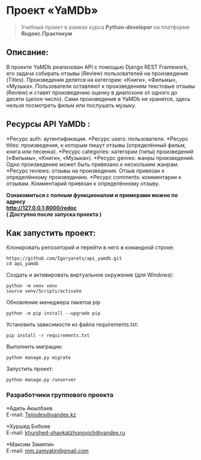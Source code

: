 # Проект «YaMDb»

>Учебный проект в рамках курса __Python-developer__ на платформе __Яндекс.Практикум__

## Описание:

В проекте YaMDb реализован API с помощью Django REST Framework, его задача собирать отзывы (Review) пользователей на произведения (Titles). Произведения делятся на категории: «Книги», «Фильмы», «Музыка».
Пользователи оставляют к произведениям текстовые отзывы (Review) и ставят произведению оценку в диапозоне от одного до десяти (целое число).
Сами произведения в YaMDb не хранятся, здесь нельзя посмотреть фильм или послушать музыку.

## Ресурсы API  __YaMDb__ :
*Ресурс auth: аутентификация.
*Ресурс users: пользователи.
*Ресурс titles: произведения, к которым пишут отзывы (определённый фильм, книга или песенка).
*Ресурс categories: категории (типы) произведений («Фильмы», «Книги», «Музыка»).
*Ресурс genres: жанры произведений. Одно произведение может быть привязано к нескольким жанрам.
*Ресурс reviews: отзывы на произведения. Отзыв привязан к определённому произведению.
*Ресурс comments: комментарии к отзывам. Комментарий привязан к определённому отзыву.

__Ознакомиться с полным функционалом и примерами можно по адресу__   
__http://127.0.0.1:8000/redoc__  
__( Доступно после запуска проекта )__

## Как запустить проект:

Клонировать репозиторий и перейти в него в командной строке:

```
https://github.com/Igoryarets/api_yamdb.git
cd api_yamdb
```

Cоздать и активировать виртуальное окружение (для Windows):

```
python -m venv venv
source venv/Scripts/activate
```

Обновление менеджера пакетов pip

```
python -m pip install --upgrade pip
```

Установить зависимости из файла requirements.txt:

```
pip install -r requirements.txt
```

Выполнить миграции:

```
python manage.py migrate
```

Запустить проект:

```
python manage.py runserver
``` 



### Разработчики группового проекта

*Адиль Акылбаев  
E-mail: [Teijodes@yandex.kz](mailto:Teijodes@yandex.kz)

*Хуршед Бобоев  
E-mail: [khurshed-shavkatzhonovich@yandex.ru](mailto:khurshed-shavkatzhonovich@yandex.ru)

*Максим Замятин  
E-mail: [mm.zamyatin@gmail.com](mailto:mm.zamyatin@gmail.com)